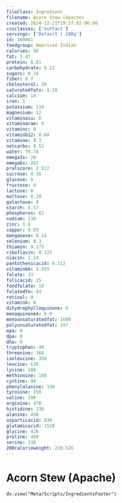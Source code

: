 ```yaml
---
fileClass: Ingredient
filename: Acorn Stew (Apache)
created: 2024-12-21T19:27:02-06:00
cssclasses: ['nutFact']
servings: ['Default | 100g']
id: 168061
foodgroup: American Indian
calories: 95
fat: 3.47
protein: 6.81
carbohydrate: 9.22
sugars: 0.34
fiber: 0.7
cholesterol: 20
saturatedfats: 1.28
calcium: 14
iron: 1
potassium: 110
magnesium: 12
vitaminaiu: 0
vitaminarae: 0
vitaminc: 0
vitaminb12: 0.68
vitamine: 0.3
netcarbs: 8.52
water: 79.78
omega3s: 20
omega6s: 267
pralscore: 2.812
sucrose: 0.16
glucose: 0
fructose: 0
lactose: 0
maltose: 0.19
galactose: 0
starch: 6.57
phosphorus: 62
sodium: 130
zinc: 1.6
copper: 0.03
manganese: 0.14
selenium: 8.3
thiamin: 0.175
riboflavin: 0.125
niacin: 2.14
pantothenicacid: 0.212
vitaminb6: 0.055
folate: 33
folicacid: 15
foodfolate: 18
folatedfe: 44
retinol: 0
vitamink: 0
dihydrophylloquinone: 0
menaquinone4: 0.9
monounsaturatedfat: 1680
polyunsaturatedfat: 297
epa: 0
dpa: 0
dha: 0
tryptophan: 40
threonine: 360
isoleucine: 350
leucine: 620
lysine: 580
methionine: 160
cystine: 90
phenylalanine: 330
tyrosine: 250
valine: 390
arginine: 470
histidine: 230
alanine: 450
asparticacid: 830
glutamicacid: 1510
glycine: 420
proline: 460
serine: 330
200calorieweight: 210.526
---
```


# Acorn Stew (Apache)

```dataviewjs
dv.view("Meta/Scripts/IngredientsFooter")
```